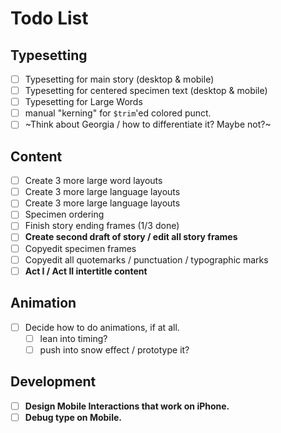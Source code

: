 # Todo List

## Typesetting

- [ ] Typesetting for main story (desktop & mobile)
- [ ] Typesetting for centered specimen text (desktop & mobile)
- [ ] Typesetting for Large Words
- [ ] manual "kerning" for `$trim`'ed colored punct.
- [ ] ~Think about Georgia / how to differentiate it? Maybe not?~

## Content

- [ ] Create 3 more large word layouts
- [ ] Create 3 more large language layouts
- [ ] Create 3 more large language layouts
- [ ] Specimen ordering
- [ ] Finish story ending frames (1/3 done)
- [ ] **Create second draft of story / edit all story frames**
- [ ] Copyedit specimen frames
- [ ] Copyedit all quotemarks / punctuation / typographic marks
- [ ] **Act I / Act II intertitle content**

## Animation

- [ ] Decide how to do animations, if at all.
  - [ ] lean into timing?
  - [ ] push into snow effect / prototype it?

## Development

- [ ] **Design Mobile Interactions that work on iPhone.**
- [ ] **Debug type on Mobile.**
